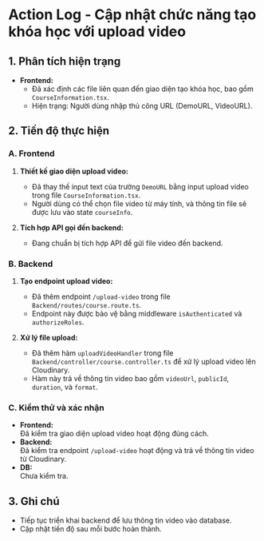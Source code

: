 # Action Log - Cập nhật chức năng tạo khóa học với upload video

## 1. Phân tích hiện trạng
- **Frontend:**
  - Đã xác định các file liên quan đến giao diện tạo khóa học, bao gồm `CourseInformation.tsx`.
  - Hiện trạng: Người dùng nhập thủ công URL (DemoURL, VideoURL).

## 2. Tiến độ thực hiện

### A. Frontend
1. **Thiết kế giao diện upload video:**
   - Đã thay thế input text của trường `DemoURL` bằng input upload video trong file `CourseInformation.tsx`.
   - Người dùng có thể chọn file video từ máy tính, và thông tin file sẽ được lưu vào state `courseInfo`.

2. **Tích hợp API gọi đến backend:**
   - Đang chuẩn bị tích hợp API để gửi file video đến backend.

### B. Backend
1. **Tạo endpoint upload video:**
   - Đã thêm endpoint `/upload-video` trong file `Backend/routes/course.route.ts`.
   - Endpoint này được bảo vệ bằng middleware `isAuthenticated` và `authorizeRoles`.

2. **Xử lý file upload:**
   - Đã thêm hàm `uploadVideoHandler` trong file `Backend/controller/course.controller.ts` để xử lý upload video lên Cloudinary.
   - Hàm này trả về thông tin video bao gồm `videoUrl`, `publicId`, `duration`, và `format`.
   
### C. Kiểm thử và xác nhận
- **Frontend:**  
  Đã kiểm tra giao diện upload video hoạt động đúng cách.
- **Backend:**  
  Đã kiểm tra endpoint `/upload-video` hoạt động và trả về thông tin video từ Cloudinary.
- **DB:**  
  Chưa kiểm tra.

## 3. Ghi chú
- Tiếp tục triển khai backend để lưu thông tin video vào database.
- Cập nhật tiến độ sau mỗi bước hoàn thành.
